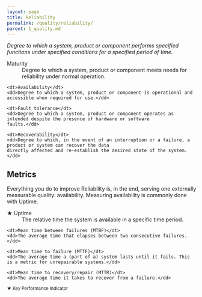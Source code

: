 ```yaml
---
layout: page
title: Reliability
permalink: /quality/reliability/
parent: 1_quality.md
---
```


_Degree to which a system, product or component performs specified functions under specified conditions for a specified
period of time._

<dl>
    <dt>Maturity</dt>
    <dd>Degree to which a system, product or component meets needs for reliability under normal operation.</dd>
    
    <dt>Availability</dt>
    <dd>Degree to which a system, product or component is operational and accessible when required for use.</dd>
    
    <dt>Fault tolerance</dt>
    <dd>Degree to which a system, product or component operates as intended despite the presence of hardware or software
    faults.</dd>
    
    <dt>Recoverability</dt>
    <dd>Degree to which, in the event of an interruption or a failure, a product or system can recover the data
    directly affected and re-establish the desired state of the system.</dd>
</dl>

## Metrics

Everything you do to improve Reliability is, in the end, serving one externally measurable quality: availability.
Measuring availability is commonly done with Uptime.

<dl>
    <dt>★ Uptime</dt>
    <dd>The relative time the system is available in a specific time period.</dd>
    
    <dt>Mean time between failures (MTBF)</dt>
    <dd>The average time that elapses between two consecutive failures.</dd>
    
    <dt>Mean time to failure (MTTF)</dt>
    <dd>The average time a (part of a) system lasts until it fails. This is a metric for unrepairable systems.</dd>
    
    <dt>Mean time to recovery/repair (MTTR)</dt>
    <dd>The average time it takes to recover from a failure.</dd>
</dl>

<small>★ Key Performance Indicator</small>
